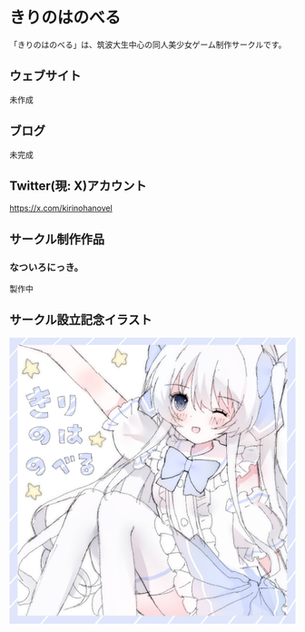 # きりのはのべる

「きりのはのべる」は、筑波大生中心の同人美少女ゲーム制作サークルです。

## ウェブサイト

未作成

##  ブログ

未完成

## Twitter(現: X)アカウント

https://x.com/kirinohanovel

## サークル制作作品

### なついろにっき。

製作中

## サークル設立記念イラスト

![サークル設立記念イラスト](https://github.com/Kirinoha-Novel/.github/blob/main/profile/assets/%E3%82%B5%E3%83%BC%E3%82%AF%E3%83%AB%E8%A8%AD%E7%AB%8B%E8%A8%98%E5%BF%B5%E3%82%A4%E3%83%A9%E3%82%B9%E3%83%88.png)
